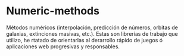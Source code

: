 # Numeric-methods
Métodos numéricos (interpolación, predicción de números, orbitas de galaxias, extinciones masivas, etc.).
Estas son librerías de trabajo que utilizo, he rtatado de orientarlas al derarrollo rápido de juegos ó aplicaciones web progresivas y responsables.


